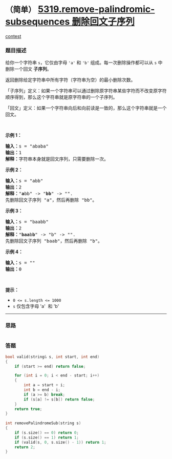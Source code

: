 # `（简单）` [5319.remove-palindromic-subsequences 删除回文子序列](https://leetcode-cn.com/problems/remove-palindromic-subsequences/)

[contest](https://leetcode-cn.com/contest/weekly-contest-173/problems/remove-palindromic-subsequences/)

### 题目描述
<p>给你一个字符串&nbsp;<code>s</code>，它仅由字母&nbsp;<code>'a'</code> 和 <code>'b'</code>&nbsp;组成。每一次删除操作都可以从 <code>s</code> 中删除一个回文 <strong>子序列</strong>。</p>

<p>返回删除给定字符串中所有字符（字符串为空）的最小删除次数。</p>

<p>「子序列」定义：如果一个字符串可以通过删除原字符串某些字符而不改变原字符顺序得到，那么这个字符串就是原字符串的一个子序列。</p>

<p>「回文」定义：如果一个字符串向后和向前读是一致的，那么这个字符串就是一个回文。</p>

<p>&nbsp;</p>

<p><strong>示例 1：</strong></p>

<pre><strong>输入：</strong>s = "ababa"
<strong>输出：</strong>1
<strong>解释：</strong>字符串本身就是回文序列，只需要删除一次。
</pre>

<p><strong>示例 2：</strong></p>

<pre><strong>输入：</strong>s = "abb"
<strong>输出：</strong>2
<strong>解释：</strong>"<strong>a</strong>bb" -&gt; "<strong>bb</strong>" -&gt; "". 
先删除回文子序列 "a"，然后再删除 "bb"。
</pre>

<p><strong>示例 3：</strong></p>

<pre><strong>输入：</strong>s = "baabb"
<strong>输出：</strong>2
<strong>解释：</strong>"<strong>baa</strong>b<strong>b</strong>" -&gt; "b" -&gt; "". 
先删除回文子序列 "baab"，然后再删除 "b"。
</pre>

<p><strong>示例 4：</strong></p>

<pre><strong>输入：</strong>s = ""
<strong>输出：</strong>0
</pre>

<p>&nbsp;</p>

<p><strong>提示：</strong></p>

<ul>
	<li><code>0 &lt;= s.length &lt;= 1000</code></li>
	<li><code>s</code> 仅包含字母&nbsp;'a'&nbsp; 和 'b'</li>
</ul>

            

---
### 思路
```
```



### 答题
``` C++
bool valid(string& s, int start, int end)
{
	if (start >= end) return false;

	for (int i = 0; i < end - start; i++)
	{
		int a = start + i;
		int b = end - i;
		if (a >= b) break;
		if (s[a] != s[b]) return false;
	}
	return true;
}
    
int removePalindromeSub(string s) 
{
	if (s.size() == 0) return 0;
	if (s.size() == 1) return 1;
	if (valid(s, 0, s.size() - 1)) return 1;
	return 2;
}
```





